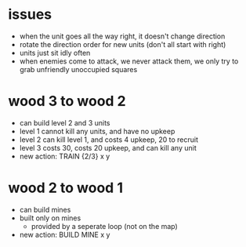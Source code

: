 # issues

- when the unit goes all the way right, it doesn't change direction
- rotate the direction order for new units (don't all start with right)
- units just sit idly often
- when enemies come to attack, we never attack them, we only try to grab unfriendly unoccupied squares

# wood 3 to wood 2

- can build level 2 and 3 units
- level 1 cannot kill any units, and have no upkeep
- level 2 can kill level 1, and costs 4 upkeep, 20 to recruit
- level 3 costs 30, costs 20 upkeep, and can kill any unit
- new action: TRAIN {2/3} x y

# wood 2 to wood 1

- can build mines
- built only on mines
  - provided by a seperate loop (not on the map)
- new action: BUILD MINE x y
